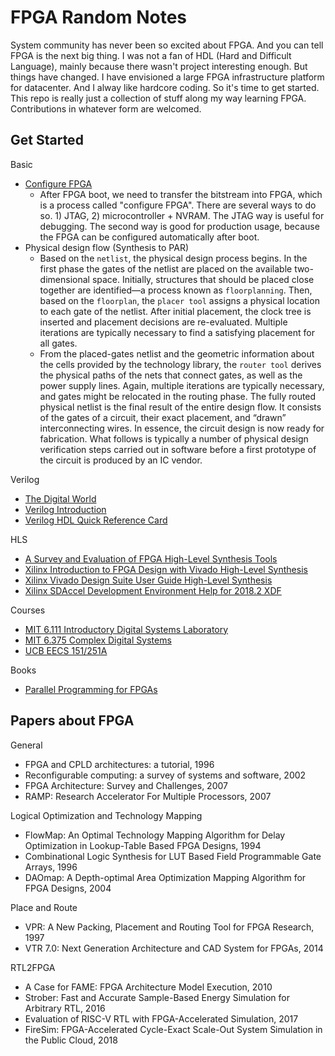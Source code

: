 # FPGA Random Notes

System community has never been so excited about FPGA. And you can tell FPGA is
the next big thing. I was not a fan of HDL (Hard and Difficult Language), mainly
because there wasn't project interesting enough. But things have changed.
I have envisioned a large FPGA infrastructure platform for datacenter. And I alway
like hardcore coding. So it's time to get started.
This repo is really just a collection of stuff along my way learning FPGA.
Contributions in whatever form are welcomed.


## Get Started

Basic
- [Configure FPGA](https://www.fpga4fun.com/FPGAinfo7.html)
    - After FPGA boot, we need to transfer the bitstream into FPGA, which is a process called "configure FPGA". There are several ways to do so. 1) JTAG, 2) microcontroller + NVRAM. The JTAG way is useful for debugging. The second way is good for production usage, because the FPGA can be configured automatically after boot.
- Physical design flow (Synthesis to PAR)
    - Based on the `netlist`, the physical design process begins. In the first phase the gates of the
netlist are placed on the available two-dimensional space. Initially, structures that should be placed
close together are identified—a process known as `floorplanning`. Then, based on the `floorplan`,
the `placer tool` assigns a physical location to each gate of the netlist. After initial placement, the
clock tree is inserted and placement decisions are re-evaluated. Multiple iterations are typically
necessary to find a satisfying placement for all gates.
    - From the placed-gates netlist and the geometric information about the cells provided by
the technology library, the `router tool` derives the physical paths of the nets that connect gates,
as well as the power supply lines. Again, multiple iterations are typically necessary, and gates
might be relocated in the routing phase. The fully routed physical netlist is the final result of
the entire design flow. It consists of the gates of a circuit, their exact placement, and “drawn”
interconnecting wires. In essence, the circuit design is now ready for fabrication. What follows
is typically a number of physical design verification steps carried out in software before a first
prototype of the circuit is produced by an IC vendor.

Verilog
- [The Digital World](http://web.mit.edu/6.111/volume2/www/f2018/handouts/TheDigitalWorld.pdf)
- [Verilog Introduction](http://www.lsi.upc.edu/~jordicf/Teaching/secretsofhardware/VerilogIntroduction_Nyasulu.pdf)
- [Verilog HDL Quick Reference Card](http://www.ece.uvic.ca/~fayez/courses/ceng465/vlogref.pdf)

HLS
- [A Survey and Evaluation of FPGA High-Level Synthesis Tools](https://janders.eecg.utoronto.ca/pdfs/tcad_hls.pdf)
- [Xilinx Introduction to FPGA Design with Vivado High-Level Synthesis](https://www.xilinx.com/support/documentation/sw_manuals/ug998-vivado-intro-fpga-design-hls.pdf)
- [Xilinx Vivado Design Suite User Guide High-Level Synthesis](https://www.xilinx.com/support/documentation/sw_manuals/xilinx2018_2/ug902-vivado-high-level-synthesis.pdf)
- [Xilinx SDAccel Development Environment Help for 2018.2 XDF](https://www.xilinx.com/html_docs/xilinx2018_2_xdf/sdaccel_doc/index.html)

Courses
- [MIT 6.111 Introductory Digital Systems Laboratory](http://web.mit.edu/6.111/volume2/www/f2018/index.html)
- [MIT 6.375 Complex Digital Systems](http://csg.csail.mit.edu/6.375/6_375_2016_www/index.html)
- [UCB EECS 151/251A](http://inst.eecs.berkeley.edu/~eecs151/sp18/)

Books
- [Parallel Programming for FPGAs](https://arxiv.org/abs/1805.03648)

## Papers about FPGA

General
- FPGA and CPLD architectures: a tutorial, 1996
- Reconfigurable computing: a survey of systems and software, 2002
- FPGA Architecture: Survey and Challenges, 2007
- RAMP: Research Accelerator For Multiple Processors, 2007

Logical Optimization and Technology Mapping
- FlowMap: An Optimal Technology Mapping Algorithm for Delay Optimization in Lookup-Table Based FPGA Designs, 1994
- Combinational Logic Synthesis for LUT Based Field Programmable Gate Arrays, 1996
- DAOmap: A Depth-optimal Area Optimization Mapping Algorithm for FPGA Designs, 2004

Place and Route
- VPR: A New Packing, Placement and Routing Tool for FPGA Research, 1997
- VTR 7.0: Next Generation Architecture and CAD System for FPGAs, 2014

RTL2FPGA
- A Case for FAME: FPGA Architecture Model Execution, 2010
- Strober: Fast and Accurate Sample-Based Energy Simulation for Arbitrary RTL, 2016
- Evaluation of RISC-V RTL with FPGA-Accelerated Simulation, 2017
- FireSim: FPGA-Accelerated Cycle-Exact Scale-Out System Simulation in the Public Cloud, 2018

